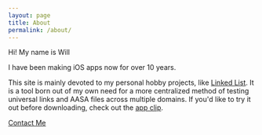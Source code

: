 ```yaml
---
layout: page
title: About
permalink: /about/
---
```


Hi! My name is Will

I have been making iOS apps now for over 10 years.

This site is mainly devoted to my personal hobby projects, like [Linked List](https://apps.apple.com/us/app/linked-list/id1522236657). It is a tool born out of my own need for a more centralized method of testing universal links and AASA files across multiple domains. If you'd like to try it out before downloading, check out the [app clip](https://wmcginty.github.io/link).

[Contact Me](mailto://mcgintw@gmail.com)
